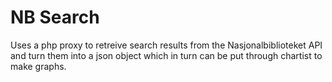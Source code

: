 # NB Search
Uses a php proxy to retreive search results from the Nasjonalbiblioteket API and turn them into a json object which in turn can be put through chartist to make graphs.